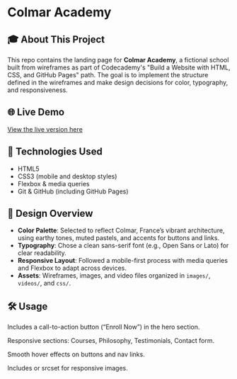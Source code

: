 # Colmar Academy

## 🎓 About This Project
This repo contains the landing page for **Colmar Academy**, a fictional school built from wireframes as part of Codecademy's "Build a Website with HTML, CSS, and GitHub Pages" path. The goal is to implement the structure defined in the wireframes and make design decisions for color, typography, and responsiveness.

## 🌐 Live Demo
[View the live version here](https://jagtap-pooja77.github.io/Colmar-Project/)  

## 🧰 Technologies Used
- HTML5  
- CSS3 (mobile and desktop styles)  
- Flexbox & media queries  
- Git & GitHub (including GitHub Pages)

## 🎨 Design Overview
- **Color Palette**: Selected to reflect Colmar, France’s vibrant architecture, using earthy tones, muted pastels, and accents for buttons and links.
- **Typography**: Chose a clean sans-serif font (e.g., Open Sans or Lato) for clear readability.
- **Responsive Layout**: Followed a mobile-first process with media queries and Flexbox to adapt across devices.
- **Assets**: Wireframes, images, and video files organized in `images/`, `videos/`, and `css/`.


## 🛠️ Usage
Includes a call-to-action button (“Enroll Now”) in the hero section.

Responsive sections: Courses, Philosophy, Testimonials, Contact form.

Smooth hover effects on buttons and nav links.

Includes <picture> or srcset for responsive images.

